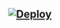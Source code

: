 ## [![Deploy](https://www.herokucdn.com/deploy/button.png)](https://heroku.com/deploy?template=https://github.com/hrdjf/ogtt)
